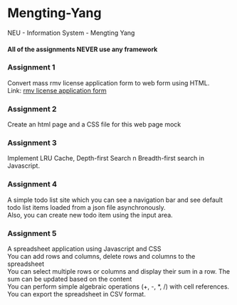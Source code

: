 # Mengting-Yang
NEU - Information System - Mengting Yang 
#### All of the assignments NEVER use any framework

### Assignment 1
Convert mass rmv license application form to web form using HTML. 
<br>
Link: <a href="http://www.massrmv.com/Portals/30/docs/21042.pdf">rmv license application form</a>

### Assignment 2
Create an html page  and a CSS file for this web page mock

### Assignment 3
Implement LRU Cache, Depth-first Search n Breadth-first search in Javascript.

### Assignment 4
A simple todo list site which you can see a navigation bar and see default todo list items loaded from a json file asynchronously. 
<br>
Also, you can create new todo item using the input area. 

### Assignment 5
A spreadsheet application using Javascript and CSS
<br>
You can add rows and columns, delete rows and columns to the spreadsheet
<br>
You can select multiple rows or columns and display their sum in a row. The sum can be updated based on the content
<br>
You can perform simple algebraic operations (+, -, *, /) with cell references.
<br>
You can export the spreadsheet in CSV format.
